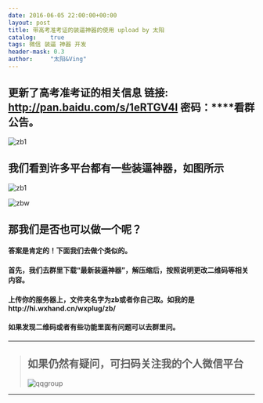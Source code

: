 ```yaml
---
date: 2016-06-05 22:00:00+00:00
layout: post
title: 带高考准考证的装逼神器的使用 upload by 太阳
catalog:    true
tags: 微信 装逼 神器 开发
header-mask: 0.3
author:     "太阳&Ving"
---
```


## 更新了高考准考证的相关信息 链接: http://pan.baidu.com/s/1eRTGV4I 密码：****看群公告。
![zb1](http://qiniu.hizmz.com/zbshowgk.jpg)

## 我们看到许多平台都有一些装逼神器，如图所示
![zb1](http://qiniu.hizmz.com/zbshow1.JPG)

![zbw](http://qiniu.hizmz.com/zbshow2.JPG)

## 那我们是否也可以做一个呢？

#### 答案是肯定的！下面我们去做个类似的。

#### 首先，我们去群里下载“最新装逼神器”，解压缩后，按照说明更改二维码等相关内容。

#### 上传你的服务器上，文件夹名字为zb或者你自己取。如我的是http://hi.wxhand.cn/wxplug/zb/

#### 如果发现二维码或者有些功能里面有问题可以去群里问。

___
>## 如果仍然有疑问，可扫码关注我的个人微信平台
>![qqgroup](http://qiniu.hizmz.com/footshow.jpg)
___